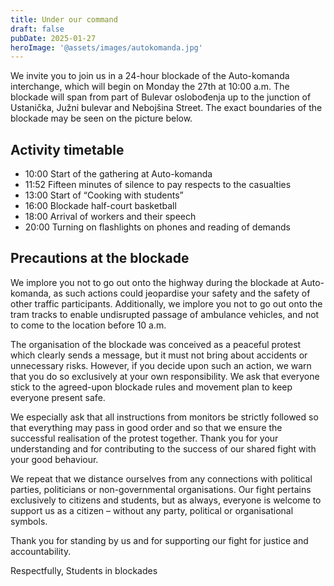 ```yaml
---
title: Under our command
draft: false
pubDate: 2025-01-27
heroImage: '@assets/images/autokomanda.jpg'
---
```

We invite you to join us in a 24-hour blockade of the Auto-komanda interchange, which will begin on Monday the 27th at 10:00 a.m. The blockade will span from part of Bulevar oslobođenja up to the junction of Ustanička, Južni bulevar and Nebojšina Street. The exact boundaries of the blockade may be seen on the picture below.

## Activity timetable

- 10:00 Start of the gathering at Auto-komanda
- 11:52 Fifteen minutes of silence to pay respects to the casualties
- 13:00 Start of “Cooking with students”
- 16:00 Blockade half-court basketball
- 18:00 Arrival of workers and their speech
- 20:00 Turning on flashlights on phones and reading of demands

## Precautions at the blockade

We implore you not to go out onto the highway during the blockade at Auto-komanda, as such actions could jeopardise your safety and the safety of other traffic participants. Additionally, we implore you not to go out onto the tram tracks to enable undisrupted passage of ambulance vehicles, and not to come to the location before 10 a.m.

The organisation of the blockade was conceived as a peaceful protest which clearly sends a message, but it must not bring about accidents or unnecessary risks. However, if you decide upon such an action, we warn that you do so exclusively at your own responsibility. We ask that everyone stick to the agreed-upon blockade rules and movement plan to keep everyone present safe.

We especially ask that all instructions from monitors be strictly followed so that everything may pass in good order and so that we ensure the successful realisation of the protest together. Thank you for your understanding and for contributing to the success of our shared fight with your good behaviour.

We repeat that we distance ourselves from any connections with political parties, politicians or non-governmental organisations. Our fight pertains exclusively to citizens and students, but as always, everyone is welcome to support us as a citizen – without any party, political or organisational symbols.

Thank you for standing by us and for supporting our fight for justice and accountability.

Respectfully, 
Students in blockades

